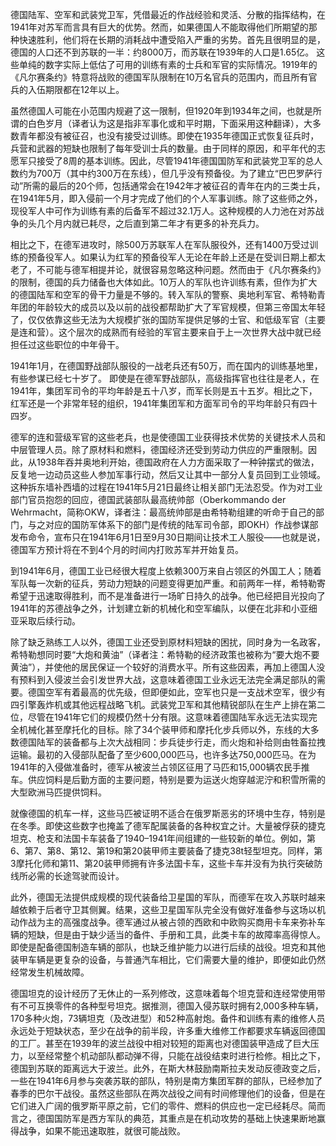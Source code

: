 德国陆军、空军和武装党卫军，凭借最近的作战经验和灵活、分散的指挥结构，在1941年对苏军而言具有巨大的优势。然而，如果德国人不能取得他们所期望的那种快速胜利，他们将在长期的消耗战中遭受陷入严重的劣势。首先且很明显的是，德国的人口还不到苏联的一半：约8000万，而苏联在1939年的人口是1.65亿。 这些单纯的数字实际上低估了可用的训练有素的士兵和军官的实际情况。1919年的《凡尔赛条约》特意将战败的德国军队限制在10万名官兵的范围内，而且所有官兵的入伍期限都在12年以上。

虽然德国人可能在小范围内规避了这一限制，但1920年到1934年之间，也就是所谓的白色岁月（译者认为这是指非军事化或和平时期，下面采用这种翻译），大多数青年都没有被征召，也没有接受过训练。即使在1935年德国正式恢复征兵时，兵营和武器的短缺也限制了每年受训士兵的数量。由于同样的原因，和平年代的志愿军只接受了8周的基本训练。因此，尽管1941年德国国防军和武装党卫军的总人数约为700万（其中约300万在东线），但几乎没有预备役。为了建立“巴巴罗萨行动”所需的最后的20个师，包括通常会在1942年才被征召的青年在内的三类士兵，在1941年5月，即入侵前一个月才完成了他们的个人军事训练。除了这些师之外，现役军人中可作为训练有素的后备军不超过32.1万人。这种规模的人力池在对苏战争的头几个月内就已耗尽，之后直到第二年才有更多的补充兵力。

相比之下，在德军进攻时，除500万苏联军人在军队服役外，还有1400万受过训练的预备役军人。如果认为红军的预备役军人无论在年龄上还是在受训日期上都太老了，不可能与德军相提并论，就很容易忽略这种问题。然而由于《凡尔赛条约》的限制，德国的兵力储备也大体如此。10万人的军队也许训练有素，但作为扩大的德国陆军和空军的骨干力量是不够的。转入军队的警察、奥地利军官、希特勒青年团的年龄较大的成员以及以前的战役都帮助扩大了军官规模，但第三帝国太年轻了，仅仅依靠这些无法为大规模扩张的国防军提供足够的士官、和低级军官（主要是连和营）。这个层次的成熟而有经验的军官主要来自于上一次世界大战中就已经担任过这些职位的中年骨干。

1941年1月，在德国野战部队服役的一战老兵还有50万，而在国内的训练基地里，有些参谋已经七十岁了。 即使是在德军野战部队，高级指挥官也往往是老人，在1941年，集团军司令的平均年龄是五十八岁，而军长则是五十五岁。相比之下，红军还是一个非常年轻的组织，1941年集团军和方面军司令的平均年龄只有四十四岁。

德军的连和营级军官的这些老兵，也是使德国工业获得技术优势的关键技术人员和中层管理人员。除了原材料和燃料，德国经济还受到劳动力供应的严重限制。因此，从1938年吞并奥地利开始，德国政府在人力方面采取了一种钟摆式的做法，反复地一边动员这些人参加军事行动，然后又让其中一部分人复员回到工业领域。这种拆东墙补西墙的过程在1941年5月21日最终让相关部门无法忍受。作为对工业部门官员抱怨的回应，德国武装部队最高统帅部（Oberkommando der Wehrmacht，简称OKW，译者注：最高统帅部是由希特勒组建的听命于自己的部门，与之对应的国防军体系下的部门是传统的陆军司令部，即OKH）作战参谋部发布命令，宣布只在1941年6月1日至9月30日期间让技术工人服役——也就是说，德国军方预计将在不到4个月的时间内打败苏军并开始复员。
 
到1941年6月，德国工业已经很大程度上依赖300万来自占领区的外国工人；随着军队每一次新的征兵，劳动力短缺的问题变得更加严重。和前两年一样，希特勒寄希望于迅速取得胜利，而不是准备进行一场旷日持久的战争。他已经把目光投向了1941年的苏德战争之外，计划建立新的机械化和空军编队，以便在北非和小亚细亚采取后续行动。

除了缺乏熟练工人以外，德国工业还受到原材料短缺的困扰，同时身为一名政客，希特勒想同时要“大炮和黄油”（译者注：希特勒的经济政策也被称为“要大炮不要黄油”），并使他的居民保证一个较好的消费水平。所有这些因素，再加上德国人没有预料到入侵波兰会引发世界大战，这意味着德国工业永远无法完全满足部队的需要。德国空军有着最高的优先级，但即便如此，空军也只是一支战术空军，很少有四引擎轰炸机或其他远程战略飞机。武装党卫军和其他精锐部队在生产上排在第二位，尽管在1941年它们的规模仍然十分有限。这意味着德国陆军永远无法实现完全机械化甚至摩托化的目标。除了34个装甲师和摩托化步兵师以外，东线的大多数德国陆军的装备都与上次大战相同：步兵徒步行走，而火炮和补给则由牲畜拉拽运输。最初的入侵部队配备了至少600,000匹马，也许多达750,000匹马。在为1941年的入侵做准备时，德军从被波兰占领区征用了马匹和15,000辆农民手推车。供应饲料是后勤方面的主要问题，特别是要为运送火炮穿越泥泞和积雪所需的大型欧洲马匹提供饲料。

就像德国的机车一样，这些马匹被证明不适合在俄罗斯恶劣的环境中生存，特别是在冬季。即使这些数字也掩盖了德军配属装备的各种权宜之计。大量被俘获的捷克坦克、枪支和法国卡车装备了1940–1941年间组建的一些较新的单位。例如，第6、第7、第8、第12、第19和第20装甲师主要装备了捷克38t轻型坦克。同样，第3摩托化师和第11、第20装甲师拥有许多法国卡车，这些卡车并没有为执行突破防线所必需的长途驾驶而设计。

此外，德国无法提供成规模的现代装备给卫星国的军队，而德军在攻入苏联时越来越依赖于后者守卫其侧翼。结果，这些卫星国军队完全没有做好准备参与这场以机动作战为主的高强度战争。德军通过从被占领的西欧和中欧购买商用卡车来弥补车辆的短缺，但是由于缺少适当的备件、手册和工具，此类卡车的故障率高得惊人。即使是配备德国制造车辆的部队，也缺乏维护能力以进行后续的战役。坦克和其他装甲车辆是更复杂的设备，与普通汽车相比，它们需要大量的维护，即便如此仍然经常发生机械故障。

德国坦克的设计经历了无休止的一系列修改，这意味着每个坦克营和连经常使用带有不可互换零件的各种型号坦克。据推测，德国入侵苏联时拥有2,000多种车辆，170多种火炮，73辆坦克（及改进型）和52种高射炮。备件和训练有素的维修人员永远处于短缺状态，至少在战争的前半段，许多重大维修工作都要求车辆返回德国的工厂。甚至在1939年的波兰战役中相对较短的距离也对德国装甲造成了巨大压力，以至经常整个机动部队都动弹不得，只能在战役结束时进行检修。相比之下，德国到苏联的距离远大于波兰。此外，在斯大林鼓励南斯拉夫发动反德政变之后，一些在1941年6月参与突袭苏联的部队，特别是南方集团军群的部队，已经参加了春季的巴尔干战役。虽然这些部队在两次战役之间有时间修理他们的设备，但是在它们进入广阔的俄罗斯平原之前，它们的零件、燃料的供应也一定已经耗尽。简而言之，德国国防军是西方军队的典范，其重点是在机动攻势的基础上快速果断地赢得战争，如果不能迅速取胜，就很可能战败。

